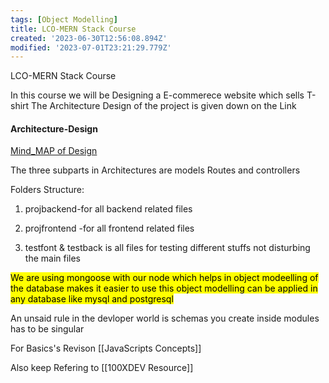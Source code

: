```yaml
---
tags: [Object Modelling]
title: LCO-MERN Stack Course
created: '2023-06-30T12:56:08.894Z'
modified: '2023-07-01T23:21:29.779Z'
---
```


 LCO-MERN Stack Course

In this course we will be Designing a E-commerece website which sells T-shirt The Architecture Design of the project is given down on the Link

#### Architecture-Design

[Mind_MAP of Design](https://drive.google.com/file/d/1vF5pHyzGlJ6UprGCo7e5KqLqnzC0jlza/view?usp=drive_link)

The three subparts in Architectures are models Routes and controllers


Folders Structure:
1) projbackend-for all backend related files

2) projfrontend -for all frontend related files

3) testfont & testback is all files for testing different stuffs not disturbing the main files

<mark>We are using mongoose with our node which helps in object modeelling of the database makes it easier to use this object modelling can be applied in any database like mysql and postgresql</mark>

An unsaid rule in the devloper world is schemas you create inside modules has to be singular

For Basics's Revison 
[[JavaScripts Concepts]]


Also keep Refering to [[100XDEV Resource]]

